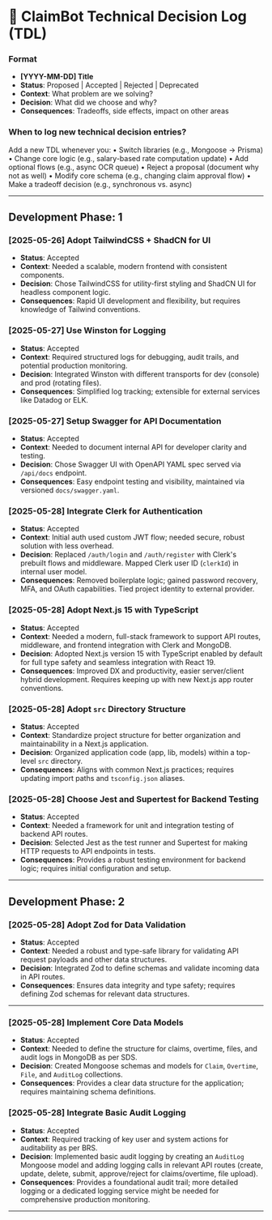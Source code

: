# 🧠 ClaimBot Technical Decision Log (TDL)

### Format
- **[YYYY-MM-DD] Title**
- **Status**: Proposed | Accepted | Rejected | Deprecated
- **Context**: What problem are we solving?
- **Decision**: What did we choose and why?
- **Consequences**: Tradeoffs, side effects, impact on other areas

### When to log new technical decision entries?

Add a new TDL whenever you:
	•	Switch libraries (e.g., Mongoose → Prisma)
	•	Change core logic (e.g., salary-based rate computation update)
	•	Add optional flows (e.g., async OCR queue)
	•	Reject a proposal (document why not as well)
	•	Modify core schema (e.g., changing claim approval flow)
	•	Make a tradeoff decision (e.g., synchronous vs. async)


---

## Development Phase: 1

### [2025-05-26] Adopt TailwindCSS + ShadCN for UI
- **Status**: Accepted
- **Context**: Needed a scalable, modern frontend with consistent components.
- **Decision**: Chose TailwindCSS for utility-first styling and ShadCN UI for headless component logic.
- **Consequences**: Rapid UI development and flexibility, but requires knowledge of Tailwind conventions.

### [2025-05-27] Use Winston for Logging
- **Status**: Accepted
- **Context**: Required structured logs for debugging, audit trails, and potential production monitoring.
- **Decision**: Integrated Winston with different transports for dev (console) and prod (rotating files).
- **Consequences**: Simplified log tracking; extensible for external services like Datadog or ELK.

### [2025-05-27] Setup Swagger for API Documentation
- **Status**: Accepted
- **Context**: Needed to document internal API for developer clarity and testing.
- **Decision**: Chose Swagger UI with OpenAPI YAML spec served via `/api/docs` endpoint.
- **Consequences**: Easy endpoint testing and visibility, maintained via versioned `docs/swagger.yaml`.

### [2025-05-28] Integrate Clerk for Authentication
- **Status**: Accepted
- **Context**: Initial auth used custom JWT flow; needed secure, robust solution with less overhead.
- **Decision**: Replaced `/auth/login` and `/auth/register` with Clerk's prebuilt flows and middleware. Mapped Clerk user ID (`clerkId`) in internal user model.
- **Consequences**: Removed boilerplate logic; gained password recovery, MFA, and OAuth capabilities. Tied project identity to external provider.

### [2025-05-28] Adopt Next.js 15 with TypeScript
- **Status**: Accepted
- **Context**: Needed a modern, full-stack framework to support API routes, middleware, and frontend integration with Clerk and MongoDB.
- **Decision**: Adopted Next.js version 15 with TypeScript enabled by default for full type safety and seamless integration with React 19.
- **Consequences**: Improved DX and productivity, easier server/client hybrid development. Requires keeping up with new Next.js app router conventions.

### [2025-05-28] Adopt `src` Directory Structure

- **Status**: Accepted
- **Context**: Standardize project structure for better organization and maintainability in a Next.js application.
- **Decision**: Organized application code (app, lib, models) within a top-level `src` directory.
- **Consequences**: Aligns with common Next.js practices; requires updating import paths and `tsconfig.json` aliases.

### [2025-05-28] Choose Jest and Supertest for Backend Testing

- **Status**: Accepted
- **Context**: Needed a framework for unit and integration testing of backend API routes.
- **Decision**: Selected Jest as the test runner and Supertest for making HTTP requests to API endpoints in tests.
- **Consequences**: Provides a robust testing environment for backend logic; requires initial configuration and setup.

---

## Development Phase: 2

### [2025-05-28] Adopt Zod for Data Validation

- **Status**: Accepted
- **Context**: Needed a robust and type-safe library for validating API request payloads and other data structures.
- **Decision**: Integrated Zod to define schemas and validate incoming data in API routes.
- **Consequences**: Ensures data integrity and type safety; requires defining Zod schemas for relevant data structures.
---

### [2025-05-28] Implement Core Data Models
- **Status**: Accepted
- **Context**: Needed to define the structure for claims, overtime, files, and audit logs in MongoDB as per SDS.
- **Decision**: Created Mongoose schemas and models for `Claim`, `Overtime`, `File`, and `AuditLog` collections.
- **Consequences**: Provides a clear data structure for the application; requires maintaining schema definitions.

### [2025-05-28] Integrate Basic Audit Logging
- **Status**: Accepted
- **Context**: Required tracking of key user and system actions for auditability as per BRS.
- **Decision**: Implemented basic audit logging by creating an `AuditLog` Mongoose model and adding logging calls in relevant API routes (create, update, delete, submit, approve/reject for claims/overtime, file upload).
- **Consequences**: Provides a foundational audit trail; more detailed logging or a dedicated logging service might be needed for comprehensive production monitoring.

---


